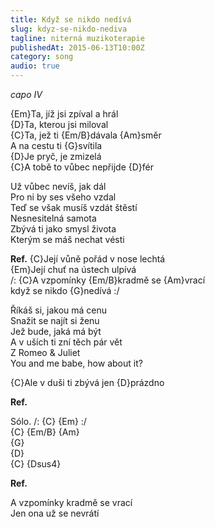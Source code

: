 ```yaml
---
title: Když se nikdo nedívá
slug: kdyz-se-nikdo-nediva
tagline: niterná muzikoterapie
publishedAt: 2015-06-13T10:00Z
category: song
audio: true
---
```

_capo IV_

{Em}Ta, jíž jsi zpíval a hrál \
{D}Ta, kterou jsi miloval \
{C}Ta, jež ti {Em/B}dávala {Am}směr \
A na cestu ti {G}svítila \
{D}Je pryč, je zmizelá \
{C}A tobě to vůbec nepřijde {D}fér

Už vůbec nevíš, jak dál \
Pro ni by ses všeho vzdal \
Teď se však musíš vzdát štěstí \
Nesnesitelná samota \
Zbývá ti jako smysl života \
Kterým se máš nechat vésti

**Ref.** {C}Její vůně pořád v nose lechtá \
{Em}Její chuť na ústech ulpívá \
/: {C}A vzpomínky {Em/B}kradmě se {Am}vrací \
když se nikdo {G}nedívá :/

Říkáš si, jakou má cenu \
Snažit se najít si ženu \
Jež bude, jaká má být \
A v uších ti zní těch pár vět \
Z Romeo & Juliet \
You and me babe, how about it?

{C}Ale v duši ti zbývá jen {D}prázdno

**Ref.**

Sólo.
/: {C} {Em} :/ \
{C} {Em/B} {Am} \
{G} \
{D} \
{C} {Dsus4}

**Ref.**

A vzpomínky kradmě se vrací \
Jen ona už se nevrátí
